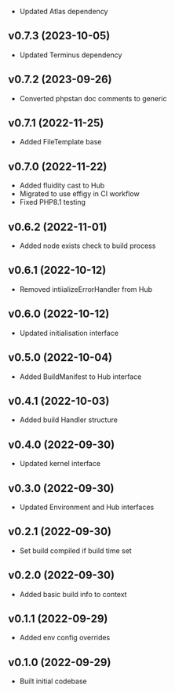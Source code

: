 * Updated Atlas dependency

## v0.7.3 (2023-10-05)
* Updated Terminus dependency

## v0.7.2 (2023-09-26)
* Converted phpstan doc comments to generic

## v0.7.1 (2022-11-25)
* Added FileTemplate base

## v0.7.0 (2022-11-22)
* Added fluidity cast to Hub
* Migrated to use effigy in CI workflow
* Fixed PHP8.1 testing

## v0.6.2 (2022-11-01)
* Added node exists check to build process

## v0.6.1 (2022-10-12)
* Removed intiializeErrorHandler from Hub

## v0.6.0 (2022-10-12)
* Updated initialisation interface

## v0.5.0 (2022-10-04)
* Added BuildManifest to Hub interface

## v0.4.1 (2022-10-03)
* Added build Handler structure

## v0.4.0 (2022-09-30)
* Updated kernel interface

## v0.3.0 (2022-09-30)
* Updated Environment and Hub interfaces

## v0.2.1 (2022-09-30)
* Set build compiled if build time set

## v0.2.0 (2022-09-30)
* Added basic build info to context

## v0.1.1 (2022-09-29)
* Added env config overrides

## v0.1.0 (2022-09-29)
* Built initial codebase
